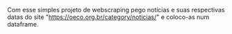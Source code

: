 Com esse simples projeto de webscraping pego notícias e suas respectivas datas do site "https://oeco.org.br/category/noticias/" e coloco-as num dataframe.

